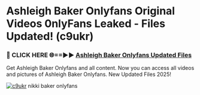# Ashleigh Baker Onlyfans Original Videos 0nlyFans Leaked - Files Updated! (c9ukr)

<h3>🔴 CLICK HERE 🌐==►► <a href="https://tinyurl.com/ms9xzufz" rel="nofollow">Ashleigh Baker Onlyfans Updated Files</a></h3>

Get Ashleigh Baker Onlyfans and all content. Now you can access all videos and pictures of Ashleigh Baker Onlyfans. New Updated Files 2025!

[![c9ukr](https://i.imgur.com/ppqm5kG.gif)](https://tinyurl.com/ms9xzufz)
nikki baker onlyfans